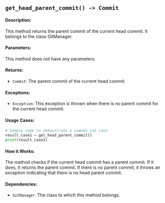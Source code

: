 ## `get_head_parent_commit() -> Commit`

#### Description:
This method returns the parent commit of the current head commit. It belongs to the class GitManager.

#### Parameters:
This method does not have any parameters.

#### Returns:
- `Commit`: The parent commit of the current head commit.

#### Exceptions:
- `Exception`: This exception is thrown when there is no parent commit for the current head commit.

#### Usage Cases:

```python
# Sample code to demonstrate a common use case
result_case1 = get_head_parent_commit()
print(result_case1)
```

#### How it Works:
The method checks if the current head commit has a parent commit. If it does, it returns the parent commit. If there is no parent commit, it throws an exception indicating that there is no head parent commit.

#### Dependencies:
- `GitManager`: The class to which this method belongs.